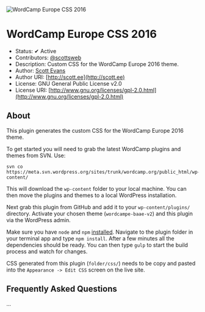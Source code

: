![WordCamp Europe CSS 2016](http://cloud.scott.ee/images/wceu-2016-css.png)

# WordCamp Europe CSS 2016

* Status: ✔ Active
* Contributors: [@scottsweb](http://twitter.com/scottsweb)
* Description: Custom CSS for the WordCamp Europe 2016 theme.
* Author: [Scott Evans](http://scott.ee)
* Author URI: [http://scott.ee](http://scott.ee)
* License: GNU General Public License v2.0
* License URI: [http://www.gnu.org/licenses/gpl-2.0.html](http://www.gnu.org/licenses/gpl-2.0.html)

## About

This plugin generates the custom CSS for the WordCamp Europe 2016 theme.

To get started you will need to grab the latest WordCamp plugins and themes from SVN. Use:

```
svn co https://meta.svn.wordpress.org/sites/trunk/wordcamp.org/public_html/wp-content/
```

This will download the `wp-content` folder to your local machine. You can then move the plugins and themes to a local WordPress installation.

Next grab this plugin from GitHub and add it to your `wp-content/plugins/` directory. Activate your chosen theme (`wordcampe-baae-v2`) and this plugin via the WordPress admin.

Make sure you have `node` and `npm` [installed](https://nodejs.org/en/). Navigate to the plugin folder in your terminal app and type `npm install`. After a few minutes all the dependencies should be ready. You can then type `gulp` to start the build process and watch for changes.

CSS generated from this plugin (`folder/css/`) needs to be copy and pasted into the `Appearance -> Edit CSS` screen on the live site.

## Frequently Asked Questions

...